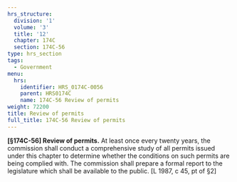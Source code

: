 ```yaml
---
hrs_structure:
  division: '1'
  volume: '3'
  title: '12'
  chapter: 174C
  section: 174C-56
type: hrs_section
tags:
  - Government
menu:
  hrs:
    identifier: HRS_0174C-0056
    parent: HRS0174C
    name: 174C-56 Review of permits
weight: 72200
title: Review of permits
full_title: 174C-56 Review of permits
---
```

**[§174C-56] Review of permits.** At least once every twenty years, the commission shall conduct a comprehensive study of all permits issued under this chapter to determine whether the conditions on such permits are being complied with. The commission shall prepare a formal report to the legislature which shall be available to the public. [L 1987, c 45, pt of §2]